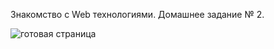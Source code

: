 Знакомство с Web технологиями. Домашнее задание № 2.

![готовая страница](https://user-images.githubusercontent.com/107604132/190384714-80397d60-00e6-44a2-8b6d-a38de8539e21.png)
